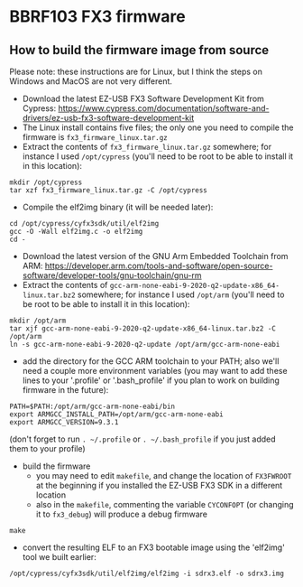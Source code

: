 # BBRF103 FX3 firmware

## How to build the firmware image from source

Please note: these instructions are for Linux, but I think the steps on Windows and MacOS are not very different.

- Download the latest EZ-USB FX3 Software Development Kit from Cypress: <https://www.cypress.com/documentation/software-and-drivers/ez-usb-fx3-software-development-kit>
- The Linux install contains five files; the only one you need to compile the firmware is ```fx3_firmware_linux.tar.gz```
- Extract the contents of ```fx3_firmware_linux.tar.gz``` somewhere; for instance I used ```/opt/cypress``` (you'll need to be root to be able to install it in this location):
```
mkdir /opt/cypress
tar xzf fx3_firmware_linux.tar.gz -C /opt/cypress
```
- Compile the elf2img binary (it will be needed later):
```
cd /opt/cypress/cyfx3sdk/util/elf2img
gcc -O -Wall elf2img.c -o elf2img
cd -
```
- Download the latest version of the GNU Arm Embedded Toolchain from ARM: <https://developer.arm.com/tools-and-software/open-source-software/developer-tools/gnu-toolchain/gnu-rm>
- Extract the contents of ```gcc-arm-none-eabi-9-2020-q2-update-x86_64-linux.tar.bz2``` somewhere; for instance I used ```/opt/arm``` (you'll need to be root to be able to install it in this location):
```
mkdir /opt/arm
tar xjf gcc-arm-none-eabi-9-2020-q2-update-x86_64-linux.tar.bz2 -C /opt/arm
ln -s gcc-arm-none-eabi-9-2020-q2-update /opt/arm/gcc-arm-none-eabi
```
- add the directory for the GCC ARM toolchain to your PATH; also we'll need a couple more environment variables (you may want to add these lines to your '.profile' or '.bash_profile' if you plan to work on building firmware in the future):
```
PATH=$PATH:/opt/arm/gcc-arm-none-eabi/bin
export ARMGCC_INSTALL_PATH=/opt/arm/gcc-arm-none-eabi
export ARMGCC_VERSION=9.3.1
```
(don't forget to run ```. ~/.profile``` or ```. ~/.bash_profile``` if you just added them to your profile)
- build the firmware
  - you may need to edit ```makefile```, and change the location of ```FX3FWROOT``` at the beginning if you installed the EZ-USB FX3 SDK in a different location
  - also in the ```makefile```, commenting the variable ```CYCONFOPT``` (or changing it to ```fx3_debug```) will produce a debug firmware
```
make
```
- convert the resulting ELF to an FX3 bootable image using the 'elf2img' tool we built earlier:
```
/opt/cypress/cyfx3sdk/util/elf2img/elf2img -i sdrx3.elf -o sdrx3.img
```
